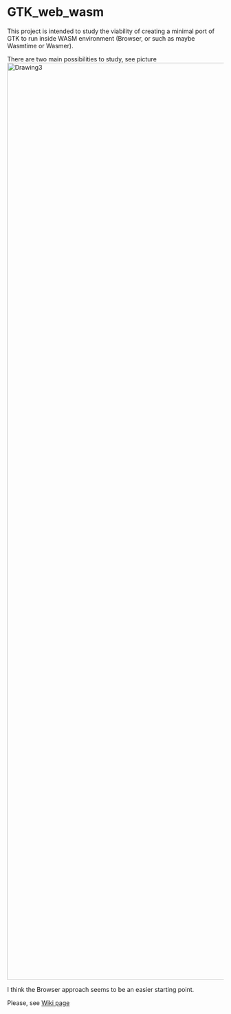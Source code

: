 # GTK_web_wasm

This project is intended to study the viability of creating a minimal port of GTK to run inside WASM environment (Browser, or such as maybe Wasmtime or Wasmer).

There are two main possibilities to study, see picture
<img width="2127" alt="Drawing3" src="https://user-images.githubusercontent.com/93792331/201391012-434835b8-b68e-4f5e-92a3-223dc7f6cbb1.png">

I think the Browser approach seems to be an easier starting point.

Please, see [Wiki page](https://github.com/lauler1/GTK_web_wasm/wiki)
